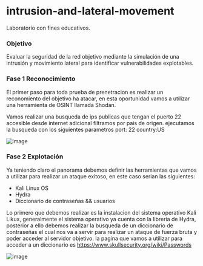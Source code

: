 # intrusion-and-lateral-movement
Laboratorio con fines educativos.

### Objetivo
Evaluar la seguridad de la red objetivo mediante la simulación de una intrusión y movimiento lateral para identificar vulnerabilidades explotables.

### Fase 1 Reconocimiento

El primer paso para toda prueba de prenetracion es realizar un reconomiento del objetivo ha atacar, en esta oportunidad vamos a utilizar una herramienta de OSINT
llamada Shodan.

Vamos realizar una busqueda de ips publicas que tengan el puerto 22 accesible desde internet adicional filtramos por pais de origen. ejecutamos la busqueda con los siguientes parametros
port: 22 country:US

![image](https://github.com/user-attachments/assets/704c1d08-8019-4a42-b523-8f4a207948d5)


### Fase 2 Explotación 

Ya teniendo claro el panorama debemos definir las herramientas que vamos a utilizar para realizar un ataque exitoso, en este caso serian las siguientes: 

- Kali Linux OS 
- Hydra
- Diccionario de contraseñas && usuarios

Lo primero que debemos realizar es la instalacion del sistema operativo Kali Likux, generalmente el sistema operativo ya cuenta con la libreria de Hydra, posterior a ello debemos realizar la busqueda de un diccionario de contraseñas el cual nos va a servir para realizar un ataque de fuerza bruta y poder acceder  al servidor objetivo. la pagina que vamos a utilizar para acceder a un diccionario es https://www.skullsecurity.org/wiki/Passwords

![image](https://github.com/user-attachments/assets/54c3c958-4e2e-4dda-94cf-92ea67ca95db)



